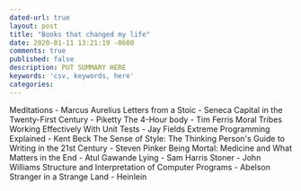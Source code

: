 ```yaml
---
dated-url: true
layout: post
title: "Books that changed my life"
date: 2020-01-11 13:21:19 -0600
comments: true
published: false
description: PUT SUMMARY HERE 
keywords: 'csv, keywords, here'
categories: 
---
```


Meditations - Marcus Aurelius
Letters from a Stoic - Seneca
Capital in the Twenty-First Century - Piketty
The 4-Hour body - Tim Ferris
Moral Tribes
Working Effectively With Unit Tests - Jay Fields
Extreme Programming Explained - Kent Beck
The Sense of Style: The Thinking Person's Guide to Writing in the 21st Century - Steven Pinker
Being Mortal: Medicine and What Matters in the End - Atul Gawande
Lying - Sam Harris
Stoner - John Williams
Structure and Interpretation of Computer Programs - Abelson
Stranger in a Strange Land - Heinlein